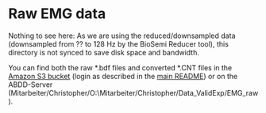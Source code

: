 # Raw EMG data

Nothing to see here: As we are using the reduced/downsampled data (downsampled from ?? to 128 Hz by the BioSemi Reducer tool), this directory is not synced to save disk space and bandwidth.

You can find both the raw \*.bdf files and converted \*.CNT files in the [Amazon S3 bucket](https://console.aws.amazon.com/s3/home?bucket=ph1valid&prefix=data&region=eu-central-1) (login as described in the [main README](../README.md)) or on the ABDD-Server (Mitarbeiter/Christopher/O:\Mitarbeiter/Christopher/Data_ValidExp/EMG\_raw).
